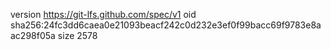version https://git-lfs.github.com/spec/v1
oid sha256:24fc3dd6caea0e21093beacf242c0d232e3ef0f99bacc69f9783e8aac298f05a
size 2578
